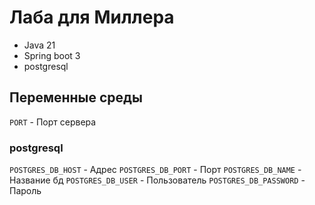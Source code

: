 # Лаба для Миллера
- Java 21 
- Spring boot 3
- postgresql

## Переменные среды
`PORT` - Порт сервера

### postgresql
`POSTGRES_DB_HOST` - Адрес
`POSTGRES_DB_PORT` - Порт
`POSTGRES_DB_NAME` - Название бд 
`POSTGRES_DB_USER` - Пользователь
`POSTGRES_DB_PASSWORD` - Пароль

